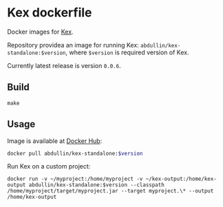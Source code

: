 # Kex dockerfile
Docker images for [Kex](https://github.com/vorpal-research/kex).

Repository providea an image for running Kex: `abdullin/kex-standalone:$version`, where `$version` is required version of Kex. 

Currently latest release is version `0.0.6`.

## Build

```make
make
```


## Usage

Image is available at [Docker Hub](https://hub.docker.com/repository/docker/abdullin/kex-standalone/general):

```bash
docker pull abdullin/kex-standalone:$version
```

Run Kex on a custom project:
```
docker run -v ~/myproject:/home/myproject -v ~/kex-output:/home/kex-output abdullin/kex-standalone:$version --classpath /home/myproject/target/myproject.jar --target myproject.\* --output /home/kex-output
```
